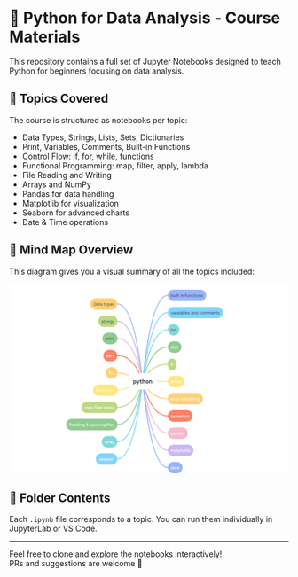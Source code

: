 # 🐍 Python for Data Analysis - Course Materials

This repository contains a full set of Jupyter Notebooks designed to teach Python for beginners focusing on data analysis.

## 📘 Topics Covered

The course is structured as notebooks per topic:

- Data Types, Strings, Lists, Sets, Dictionaries
- Print, Variables, Comments, Built-in Functions
- Control Flow: if, for, while, functions
- Functional Programming: map, filter, apply, lambda
- File Reading and Writing
- Arrays and NumPy
- Pandas for data handling
- Matplotlib for visualization
- Seaborn for advanced charts
- Date & Time operations

## 🧠 Mind Map Overview

This diagram gives you a visual summary of all the topics included:

![Python Mind Map](map.png)

## 📁 Folder Contents

Each `.ipynb` file corresponds to a topic.
You can run them individually in JupyterLab or VS Code.

---

Feel free to clone and explore the notebooks interactively!  
PRs and suggestions are welcome 🤝
